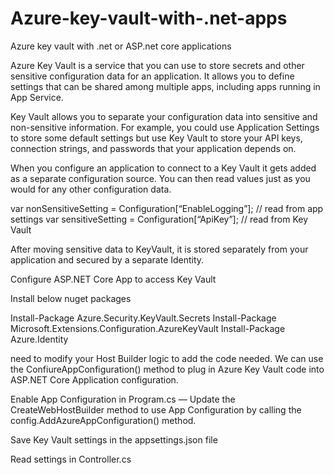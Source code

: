 # Azure-key-vault-with-.net-apps
Azure key vault with .net or ASP.net core applications

Azure Key Vault is a service that you can use to store secrets and other sensitive configuration data for an application. It allows you to define settings that can be shared among multiple apps, including apps running in App Service.

Key Vault allows you to separate your configuration data into sensitive and non-sensitive information. For example, you could use Application Settings to store some default settings but use Key Vault to store your API keys, connection strings, and passwords that your application depends on.

When you configure an application to connect to a Key Vault it gets added as a separate configuration source. You can then read values just as you would for any other configuration data.

var nonSensitiveSetting = Configuration[“EnableLogging”]; // read from app settings
var sensitiveSetting = Configuration[“ApiKey”]; // read from Key Vault

After moving sensitive data to KeyVault, it is stored separately from your application and secured by a separate Identity.

Configure ASP.NET Core App to access Key Vault

Install below nuget packages

Install-Package Azure.Security.KeyVault.Secrets
Install-Package Microsoft.Extensions.Configuration.AzureKeyVault
Install-Package Azure.Identity

need to modify your Host Builder logic to add the code needed. We can use the ConfiureAppConfiguration() method to plug in Azure Key Vault code into ASP.NET Core Application configuration.


Enable App Configuration in Program.cs — 
Update the CreateWebHostBuilder method to use App Configuration by calling the config.AddAzureAppConfiguration() method.

Save Key Vault settings in the appsettings.json file

Read settings in Controller.cs









